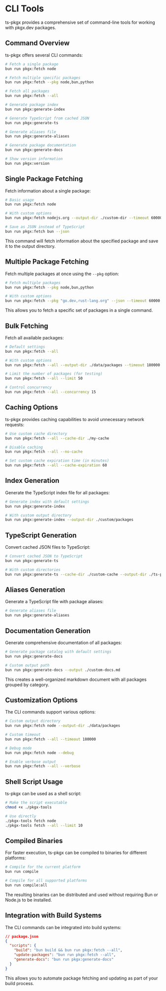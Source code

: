 # CLI Tools

ts-pkgx provides a comprehensive set of command-line tools for working with pkgx.dev packages.

## Command Overview

ts-pkgx offers several CLI commands:

```bash
# Fetch a single package
bun run pkgx:fetch node

# Fetch multiple specific packages
bun run pkgx:fetch --pkg node,bun,python

# Fetch all packages
bun run pkgx:fetch --all

# Generate package index
bun run pkgx:generate-index

# Generate TypeScript from cached JSON
bun run pkgx:generate-ts

# Generate aliases file
bun run pkgx:generate-aliases

# Generate package documentation
bun run pkgx:generate-docs

# Show version information
bun run pkgx:version
```

## Single Package Fetching

Fetch information about a single package:

```bash
# Basic usage
bun run pkgx:fetch node

# With custom options
bun run pkgx:fetch nodejs.org --output-dir ./custom-dir --timeout 60000

# Save as JSON instead of TypeScript
bun run pkgx:fetch bun --json
```

This command will fetch information about the specified package and save it to the output directory.

## Multiple Package Fetching

Fetch multiple packages at once using the `--pkg` option:

```bash
# Fetch multiple packages
bun run pkgx:fetch --pkg node,bun,python

# With custom options
bun run pkgx:fetch --pkg "go.dev,rust-lang.org" --json --timeout 60000
```

This allows you to fetch a specific set of packages in a single command.

## Bulk Fetching

Fetch all available packages:

```bash
# Default settings
bun run pkgx:fetch --all

# With custom options
bun run pkgx:fetch --all --output-dir ./data/packages --timeout 180000

# Limit the number of packages (for testing)
bun run pkgx:fetch --all --limit 50

# Control concurrency
bun run pkgx:fetch --all --concurrency 15
```

## Caching Options

ts-pkgx provides caching capabilities to avoid unnecessary network requests:

```bash
# Use custom cache directory
bun run pkgx:fetch --all --cache-dir ./my-cache

# Disable caching
bun run pkgx:fetch --all --no-cache

# Set custom cache expiration time (in minutes)
bun run pkgx:fetch --all --cache-expiration 60
```

## Index Generation

Generate the TypeScript index file for all packages:

```bash
# Generate index with default settings
bun run pkgx:generate-index

# With custom output directory
bun run pkgx:generate-index --output-dir ./custom/packages
```

## TypeScript Generation

Convert cached JSON files to TypeScript:

```bash
# Convert cached JSON to TypeScript
bun run pkgx:generate-ts

# With custom directories
bun run pkgx:generate-ts --cache-dir ./custom-cache --output-dir ./ts-packages
```

## Aliases Generation

Generate a TypeScript file with package aliases:

```bash
# Generate aliases file
bun run pkgx:generate-aliases
```

## Documentation Generation

Generate comprehensive documentation of all packages:

```bash
# Generate package catalog with default settings
bun run pkgx:generate-docs

# Custom output path
bun run pkgx:generate-docs --output ./custom-docs.md
```

This creates a well-organized markdown document with all packages grouped by category.

## Customization Options

The CLI commands support various options:

```bash
# Custom output directory
bun run pkgx:fetch node --output-dir ./data/packages

# Custom timeout
bun run pkgx:fetch --all --timeout 180000

# Debug mode
bun run pkgx:fetch node --debug

# Enable verbose output
bun run pkgx:fetch --all --verbose
```

## Shell Script Usage

ts-pkgx can be used as a shell script:

```bash
# Make the script executable
chmod +x ./pkgx-tools

# Use directly
./pkgx-tools fetch node
./pkgx-tools fetch --all --limit 10
```

## Compiled Binaries

For faster execution, ts-pkgx can be compiled to binaries for different platforms:

```bash
# Compile for the current platform
bun run compile

# Compile for all supported platforms
bun run compile:all
```

The resulting binaries can be distributed and used without requiring Bun or Node.js to be installed.

## Integration with Build Systems

The CLI commands can be integrated into build systems:

```json
// package.json
{
  "scripts": {
    "build": "bun build && bun run pkgx:fetch --all",
    "update-packages": "bun run pkgx:fetch --all",
    "generate-docs": "bun run pkgx:generate-docs"
  }
}
```

This allows you to automate package fetching and updating as part of your build process.
